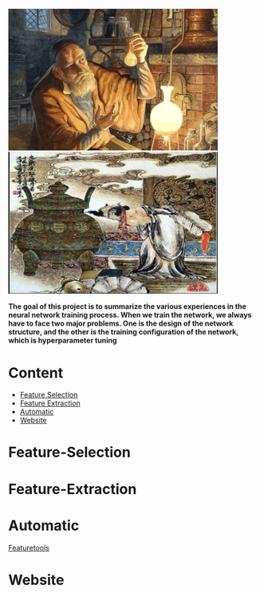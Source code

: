 <p float="center">
  <img src=https://github.com/pku-H2R/AI-Alchemy/blob/master/Picture/alchemy.png width="420" />
  <img src=https://github.com/pku-H2R/AI-Alchemy/blob/master/Picture/alchemy_1.png width="420" />
</p>
                                                                                              

**The goal of this project is to summarize the various experiences in the neural network training process. When we train the network, we always have to face two major problems. One is the design of the network structure, and the other is the training configuration of the network, which is hyperparameter tuning**

# Content
* [Feature Selection](#Feature-Selection)
* [Feature Extraction](#Feature-Extraction)
* [Automatic](#Automatic)
* [Website](#Website)


# Feature-Selection





# Feature-Extraction



# Automatic
[Featuretools](https://github.com/Featuretools/featuretools)




# Website
